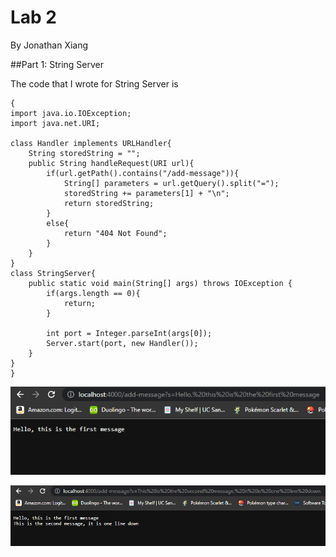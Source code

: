 # Lab 2
By Jonathan Xiang

##Part 1: String Server

The code that I wrote for String Server is

```
{
import java.io.IOException;
import java.net.URI;

class Handler implements URLHandler{
    String storedString = "";
    public String handleRequest(URI url){
        if(url.getPath().contains("/add-message")){
            String[] parameters = url.getQuery().split("=");
            storedString += parameters[1] + "\n";
            return storedString;
        }
        else{
            return "404 Not Found";
        }
    }
}
class StringServer{
    public static void main(String[] args) throws IOException {
        if(args.length == 0){
            return;
        }

        int port = Integer.parseInt(args[0]);
        Server.start(port, new Handler());
    }
}
}
```

![Image](firstmessage.png)

![Image](secondmessage.png)
